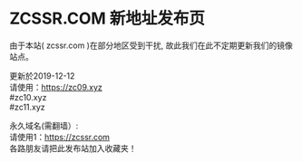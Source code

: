 # ZCSSR.COM 新地址发布页

由于本站( zcssr.com )在部分地区受到干扰, 故此我们在此不定期更新我们的镜像站点。


更新於2019-12-12<br>
请使用：https://zc09.xyz<br>
              #zc10.xyz<br>
              #zc11.xyz<br>
                 


永久域名(需翻墙）:<br>
请使用1：https://zcssr.com<br>
各路朋友请把此发布站加入收藏夹！



